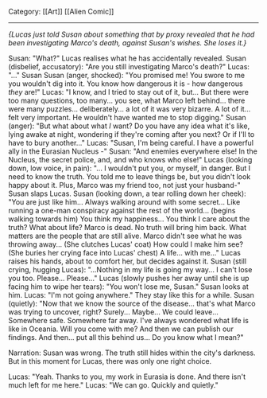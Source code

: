 Category: [[Art]] [[Alien Comic]]
___
*{Lucas just told Susan about something that by proxy revealed that he had been investigating Marco's death, against Susan's wishes. She loses it.}*

Susan: "What?"
Lucas realises what he has accidentally revealed. 
Susan (disbelief, accusatory): "Are you still investigating Marco's death?"
Lucas: "..."
Susan
Susan (anger, shocked): "You promised me! You swore to me you wouldn't dig into it. You know how dangerous it is - how dangerous *they* are!"
Lucas: "I know, and I tried to stay out of it, but... But there were too many questions, too many... you see, what Marco left behind... there were many puzzles... deliberately... a lot of it was very bizarre. A lot of it... felt very important. He wouldn't have wanted me to stop digging."
Susan (anger): "But what about what *I* want? Do you have any idea what it's like, lying awake at night, wondering if they're coming after you next? Or if I'll to have to bury another..."
Lucas: "Susan, I'm being careful. I have a powerful ally in the Eurasian Nucleus -" 
Susan: "And enemies everywhere else! In the Nucleus, the secret police, and, and who knows who else!"
Lucas (looking down, low voice, in pain): "... I wouldn't put you, or myself, in danger. But I need to know the truth. You told me to leave things be, but you didn't look happy about it. Plus, Marco was my friend too, not just your husband-"
Susan slaps Lucas. 
Susan (looking down, a tear rolling down her cheek): "You are just like him... Always walking around with some secret... Like running a one-man conspiracy against the rest of the world... (begins walking towards him) You think my happiness... You think I care about the truth? What about life? Marco is dead. No truth will bring him back. What matters are the people that are still alive. Marco didn't see what he was throwing away... (She clutches Lucas' coat) How could I make him see? (She buries her crying face into Lucas' chest) A life... with me..."
Lucas raises his hands, about to comfort her, but decides against it.
Susan (still crying, hugging Lucas): "...Nothing in my life is going my way... I can't lose you too. Please... Please..."
Lucas (slowly pushes her away until she is up facing him to wipe her tears): "You won't lose me, Susan." 
Susan looks at him.
Lucas: "I'm not going anywhere." 
They stay like this for a while. 
Susan (quietly): "Now that we know the source of the disease... that's what Marco was trying to uncover, right? Surely... Maybe... We could leave... Somewhere safe. Somewhere far away. I've always wondered what life is like in Oceania. Will you come with me? And then we can publish our findings. And then... put all this behind us... Do you know what I mean?"

Narration: Susan was wrong. The truth still hides within the city's darkness. But in this moment for Lucas, there was only one right choice. 

Lucas: "Yeah. Thanks to you, my work in Eurasia is done. And there isn't much left for me here."
Lucas: "We can go. Quickly and quietly."

